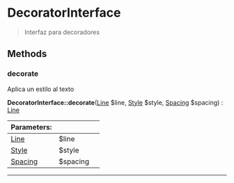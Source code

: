 
                                                                                                                                            
    
# DecoratorInterface


> Interfaz para decoradores
>
> 








## Methods

### decorate
Aplica un estilo al texto


**DecoratorInterface::decorate**([Line](../../../../Line.md) $line, [Style](../../../../Style.md) $style, [Spacing](../../../../Spacing.md) $spacing) : [Line](../../../../Line.md)


|Parameters: | | |
| --- | --- | --- |
|[Line](../../../../Line.md) |$line |  |
|[Style](../../../../Style.md) |$style |  |
|[Spacing](../../../../Spacing.md) |$spacing |  |

---


                                                                                                                                                                                                                                                                                                                                                                                                            
    
                                                                                                                                                                                                                                                                             
                